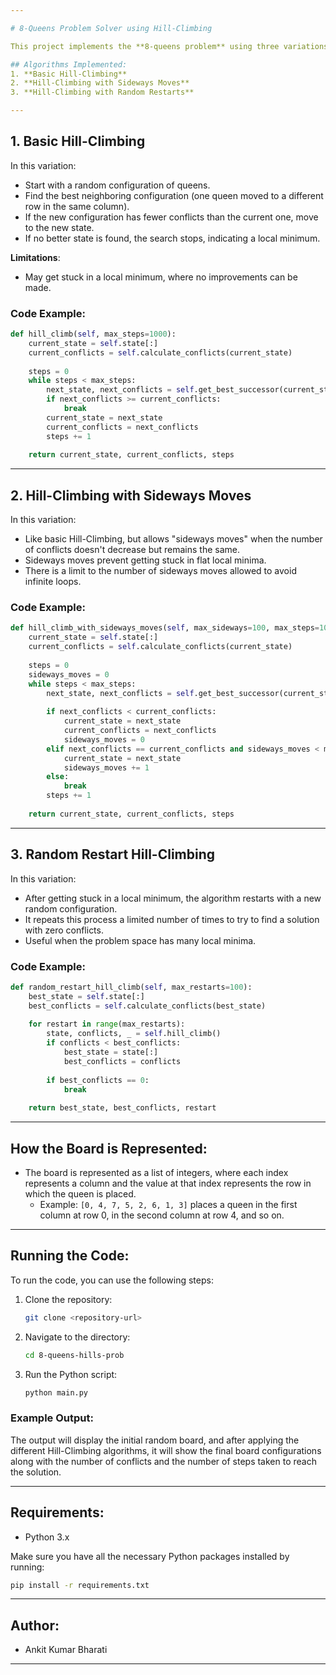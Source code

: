 ```yaml
---

# 8-Queens Problem Solver using Hill-Climbing

This project implements the **8-queens problem** using three variations of the **Hill-Climbing algorithm** in Python. The 8-queens problem is a classic chess puzzle where the objective is to place eight queens on a chessboard such that no two queens can attack each other. Queens can attack along rows, columns, and diagonals.

## Algorithms Implemented:
1. **Basic Hill-Climbing**
2. **Hill-Climbing with Sideways Moves**
3. **Hill-Climbing with Random Restarts**

---
```


## 1. **Basic Hill-Climbing**
In this variation:
- Start with a random configuration of queens.
- Find the best neighboring configuration (one queen moved to a different row in the same column).
- If the new configuration has fewer conflicts than the current one, move to the new state.
- If no better state is found, the search stops, indicating a local minimum.

**Limitations**: 
- May get stuck in a local minimum, where no improvements can be made.

### Code Example:
```python
def hill_climb(self, max_steps=1000):
    current_state = self.state[:]
    current_conflicts = self.calculate_conflicts(current_state)
    
    steps = 0
    while steps < max_steps:
        next_state, next_conflicts = self.get_best_successor(current_state)
        if next_conflicts >= current_conflicts:
            break
        current_state = next_state
        current_conflicts = next_conflicts
        steps += 1
    
    return current_state, current_conflicts, steps
```

---

## 2. **Hill-Climbing with Sideways Moves**
In this variation:
- Like basic Hill-Climbing, but allows "sideways moves" when the number of conflicts doesn't decrease but remains the same.
- Sideways moves prevent getting stuck in flat local minima.
- There is a limit to the number of sideways moves allowed to avoid infinite loops.

### Code Example:
```python
def hill_climb_with_sideways_moves(self, max_sideways=100, max_steps=1000):
    current_state = self.state[:]
    current_conflicts = self.calculate_conflicts(current_state)
    
    steps = 0
    sideways_moves = 0
    while steps < max_steps:
        next_state, next_conflicts = self.get_best_successor(current_state)
        
        if next_conflicts < current_conflicts:
            current_state = next_state
            current_conflicts = next_conflicts
            sideways_moves = 0
        elif next_conflicts == current_conflicts and sideways_moves < max_sideways:
            current_state = next_state
            sideways_moves += 1
        else:
            break
        steps += 1
    
    return current_state, current_conflicts, steps
```

---

## 3. **Random Restart Hill-Climbing**
In this variation:
- After getting stuck in a local minimum, the algorithm restarts with a new random configuration.
- It repeats this process a limited number of times to try to find a solution with zero conflicts.
- Useful when the problem space has many local minima.

### Code Example:
```python
def random_restart_hill_climb(self, max_restarts=100):
    best_state = self.state[:]
    best_conflicts = self.calculate_conflicts(best_state)
    
    for restart in range(max_restarts):
        state, conflicts, _ = self.hill_climb()
        if conflicts < best_conflicts:
            best_state = state[:]
            best_conflicts = conflicts
        
        if best_conflicts == 0:
            break
    
    return best_state, best_conflicts, restart
```

---

## How the Board is Represented:
- The board is represented as a list of integers, where each index represents a column and the value at that index represents the row in which the queen is placed.
  - Example: `[0, 4, 7, 5, 2, 6, 1, 3]` places a queen in the first column at row 0, in the second column at row 4, and so on.

---

## Running the Code:
To run the code, you can use the following steps:

1. Clone the repository:
   ```bash
   git clone <repository-url>
   ```

2. Navigate to the directory:
   ```bash
   cd 8-queens-hills-prob
   ```

3. Run the Python script:
   ```bash
   python main.py
   ```

### Example Output:
The output will display the initial random board, and after applying the different Hill-Climbing algorithms, it will show the final board configurations along with the number of conflicts and the number of steps taken to reach the solution.

---

## Requirements:
- Python 3.x

Make sure you have all the necessary Python packages installed by running:
```bash
pip install -r requirements.txt
```

---

## Author:
- Ankit Kumar Bharati


---